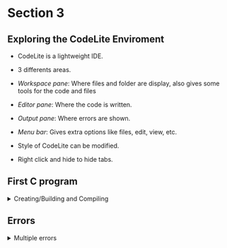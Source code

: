 # Section 3

## Exploring the CodeLite Enviroment

- CodeLite is a lightweight IDE.

- 3 differents areas.

- *Workspace pane*: Where files and folder are display, also gives some tools
  for the code and files

- *Editor pane*: Where the code is written.

- *Output pane*: Where errors are shown.

- *Menu bar*: Gives extra options like files, edit, view, etc.

- Style of CodeLite can be modified.

- Right click and hide to hide tabs.

## First C program
<details>
<summary>Creating/Building and Compiling</summary>

### Creating

  - File -> New -> New project -> Choose options (Section 2 configuring CodeLite).

  - Right click on folder -> New -> New project -> Choose option (section 2 
     configuring CodeLite). 

### Building

- *Clean*: Wipeout any .o files(executables), used when willing to recompile.

- *Build*: Build all the files and compile them.

- *Run*: Execute the executable file.

- *Explore tab*: Helps to see the entire workspace layout.

- *Workspace tab*: Show folders and archives of the workspace, use debug when
  runing a code localy and Release when realising the code.

### Compiling

  - Right click  file -> Compile.

  - Click Build in Menu bar -> Compile current file.
</details>

## Errors
<details>
<summary>Multiple errors</summary>

### Compiler

### Linker

### Runtime

### Logic
</detais>